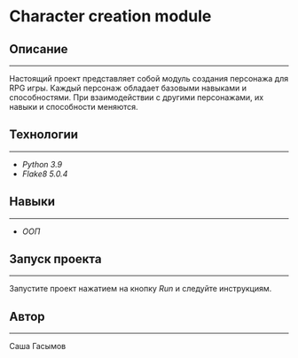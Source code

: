 # **Character creation module**
## **Описание**
___

Настоящий проект представляет собой модуль создания персонажа для RPG игры. Каждый персонаж обладает базовыми навыками и способностями. При взаимодействии с другими персонажами, их навыки и способности меняются.

## **Технологии**
___
+ *Python 3.9* 
+ *Flake8 5.0.4*

## **Навыки**
___
+ *ООП*

## **Запуск проекта**
___

Запустите проект нажатием на кнопку *Run* и следуйте инструкциям.

## **Автор**
___

Саша Гасымов